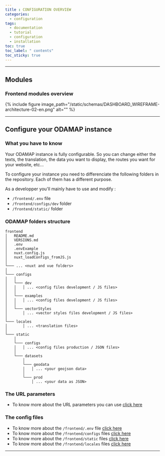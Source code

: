 ```yaml
---
title : CONFIGURATION OVERVIEW
categories:
  - configuration
tags:
  - documentation
  - tutorial
  - configuration
  - installation
toc: true
toc_label: " contents"
toc_sticky: true
---
```



-----
## Modules

### Frontend modules overview

{% include figure image_path="/static/schemas/DASHBOARD_WIREFRAME-architecture-02-en.png" alt="" %}

--------

## Configure your ODAMAP instance

### What you have to know

Your ODAMAP instance is fully configurable. So you can change either the texts, the translation, the data you want to display, the routes you want for your website, etc...

To configure your instance you need to differenciate the following folders in the repository. Each of them has a different purpose.

As a developper you'll mainly have to use and modify :

- `/frontend/.env` file
- `/frontend/configs/dev` folder
- `/frontend/static/` folder

### ODAMAP folders structure

```shell
frontend
│   README.md
│   VERSIONS.md
│   .env
│   .envExample
│   nuxt.config.js
│   nuxt_loadConfigs_fromJS.js
│
└─── ... <nuxt and vue folders>
│
└─── configs
│   │
│   └─── dev
│   │   │ ... <config files development / JS files>
│   │
│   └─── examples
│   │   │ ... <config files development / JS files>
│   │
│   └─── vectorStyles
│       │ ... <vector styles files development / JS files>
│
└─── locales
│       │ ... <translation files>
│
└─── static
    │
    └─── configs
    │   │ ... <config files production / JSON files>
    │
    └─── datasets
        │
        └─── geodata
        │   │ ... <your geojson data>
        │
        └─── prod
            │ ... <your data as JSON>

```

### The URL parameters

- To know more about the URL parameters you can use [click here]({{site.baseurl}}/configuration/config-url-params)


### The config files

- To know more about the `/frontend/.env` file [click here]({{site.baseurl}}/configuration/config-envfile)
- To know more about the `/frontend/configs` files [click here]({{site.baseurl}}/configuration/config-configs)
- To know more about the `/frontend/static` files [click here]({{site.baseurl}}/configuration/config-static)
- To know more about the `/frontend/locales` files [click here]({{site.baseurl}}/configuration/config-locales)

<!-- -----

- site.baseurl : {{site.baseurl}}/configuration/config-envfile
- absolute_url : {{ "/configuration/config-envfile" | absolute_url }}
- relative_url : {{ "/configuration/config-envfile" | relative_url }} -->


------------

<br>
<br>
